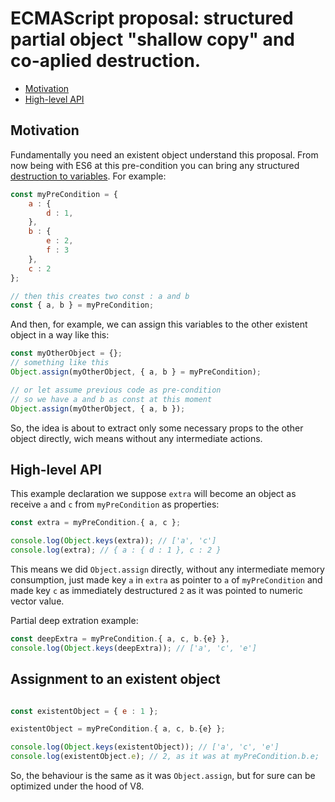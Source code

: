 # ECMAScript proposal:  structured partial object "shallow copy" and co-aplied destruction.
- [Motivation](#motivation)
- [High-level API](#high-level-api)

## Motivation

Fundamentally you need an existent object understand this proposal. From now being with ES6 at this pre-condition you can bring any structured [destruction to variables](https://developer.mozilla.org/en-US/docs/Web/JavaScript/Reference/Operators/Destructuring_assignment). For example:

```js
const myPreCondition = {
	a : {
		d : 1,
	},
	b : {
		e : 2,
		f : 3
	},
	c : 2
};

// then this creates two const : a and b
const { a, b } = myPreCondition;
```

And then, for example, we can assign this variables to the other existent object in a way like this:

```js
const myOtherObject = {};
// something like this
Object.assign(myOtherObject, { a, b } = myPreCondition);

// or let assume previous code as pre-condition
// so we have a and b as const at this moment
Object.assign(myOtherObject, { a, b });
```


So, the idea is about to extract only some necessary props to the other object directly, wich means without any intermediate actions.


## High-level API

This example declaration we suppose `extra` will become an object as receive `a` and `c` from `myPreCondition` as properties:

```js
const extra = myPreCondition.{ a, c };

console.log(Object.keys(extra)); // ['a', 'c']
console.log(extra); // { a : { d : 1 }, c : 2 }
```

This means we did `Object.assign` directly, without any intermediate memory consumption, just made key `a` in `extra` as pointer to `a` of `myPreCondition` and made key `c` as immediately destructured `2` as it was pointed to numeric vector value.

Partial deep extration example:

```js
const deepExtra = myPreCondition.{ a, c, b.{e} },
console.log(Object.keys(deepExtra)); // ['a', 'c', 'e']
```

## Assignment to an existent object

```js

const existentObject = { e : 1 };

existentObject = myPreCondition.{ a, c, b.{e} };

console.log(Object.keys(existentObject)); // ['a', 'c', 'e']
console.log(existentObject.e); // 2, as it was at myPreCondition.b.e;
```

So, the behaviour is the same as it was `Object.assign`, but for sure can be optimized under the hood of V8.
